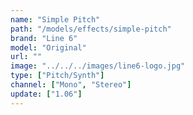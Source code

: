 ```yaml
---
name: "Simple Pitch"
path: "/models/effects/simple-pitch"
brand: "Line 6"
model: "Original"
url: ""
image: "../../../images/line6-logo.jpg"
type: ["Pitch/Synth"]
channel: ["Mono", "Stereo"]
update: ["1.06"]
---
```


